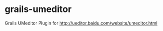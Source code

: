 grails-umeditor
==============

Grails UMeditor Plugin for http://ueditor.baidu.com/website/umeditor.html
